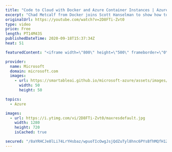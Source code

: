 ```yaml
---
title: "Code to Cloud with Docker and Azure Container Instances | Azure Friday"
excerpt: "Chad Metcalf from Docker joins Scott Hanselman to show how to use the Docker CLI to deploy a container to Azure Container Instances (ACI). Using only the Docker CLI, Chad deploys a Minecraft image to ACI and then shares the public IP address with Scott so he can join in the wacky, blocky world!  ACI"
originalUrl: https://youtube.com/watch?v=2D8FTi-Zvt0
type: video
price: Free
length: PT14M43S
publishedDateTime: 2020-09-18T15:37:34Z
heat: 51

featuredContent: "<iframe width=\"800\" height=\"500\" frameborder=\"0\" src=\"https://www.youtube.com/embed/2D8FTi-Zvt0\" allow=\"accelerometer; autoplay; encrypted-media; gyroscope; picture-in-picture\" allowfullscreen></iframe>"

provider:
  name: Microsoft
  domain: microsoft.com
  images:
    - url: https://smartableai.github.io/microsoft-azure/assets/images/organizations/microsoft.com-50x50.jpg
      width: 50
      height: 50

topics:
  - Azure

images:
  - url: https://i.ytimg.com/vi/2D8FTi-Zvt0/maxresdefault.jpg
    width: 1280
    height: 720
    isCached: true

secured: "/8aYRHCJe8lLi74LrYHsbaz/wpuoTIcOwgJsjQdZuTyl8hnc6PYsBfhMQfH1ZytEHTRx9Jqgo8BylkH6vb+nsIVCHhbfThe+kj6rTk5Wx6uCW0SptlTqPr/x54wKbx02TNxQoVLUSN/5kGEOf2l82j5ifZb81nrHrdie5iOsJxJQCpcCwuUmvdY3ZdVRBeOg79KyPHrmA0WLyko0cy8lir2H4LOZQ31Uf6fv1yDl3IUYdUpefOWXH3kHi5wEtReP4wbPEmGjwH4yXGFHnxdRhzaiRSD5Vwgtgo4wIxDNgE5suaNeR9oGLcJTT8tdrLLWAIlAscEpXchw0hNPdqa2VzFc6unT3TAYU474t435JLu3Jaxzn9TSZnvvy63z80BTfu3lJhpirA64efiih8B4ocs5TTrmybFZQUZFhnRr8Yc=;AwmUTq6pUaCfUBQToGOgRw=="
---
```


